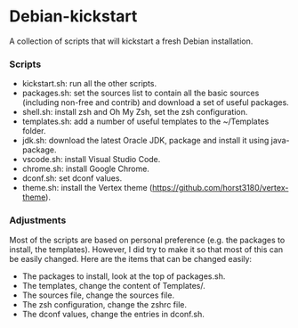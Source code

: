 # Debian-kickstart
A collection of scripts that will kickstart a fresh Debian installation.

### Scripts
- kickstart.sh: run all the other scripts.
- packages.sh: set the sources list to contain all the basic sources (including non-free and contrib) and download a set of useful packages.
- shell.sh: install zsh and Oh My Zsh, set the zsh configuration.
- templates.sh: add a number of useful templates to the ~/Templates folder.
- jdk.sh: download the latest Oracle JDK, package and install it using java-package.
- vscode.sh: install Visual Studio Code.
- chrome.sh: install Google Chrome.
- dconf.sh: set dconf values.
- theme.sh: install the Vertex theme (https://github.com/horst3180/vertex-theme).

### Adjustments
Most of the scripts are based on personal preference (e.g. the packages to install, the templates).
However, I did try to make it so that most of this can be easily changed.
Here are the items that can be changed easily:

- The packages to install, look at the top of packages.sh.
- The templates, change the content of Templates/.
- The sources file, change the sources file.
- The zsh configuration, change the zshrc file.
- The dconf values, change the entries in dconf.sh.
